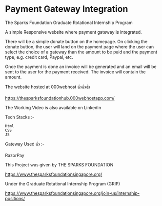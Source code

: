 # Payment Gateway Integration
The Sparks Foundation
Graduate Rotational Internship Program

A simple Responsive website where payment gateway is integrated.

There will be a simple donate button on the homepage. On clicking the donate button, the user will land on the payment page where the user can select the choice of a gateway than the amount to be paid and the payment type, e.g. credit card, Paypal, etc.

Once the payment is done an invoice will be generated and an email will be sent to the user for the payment received. The invoice will contain the amount.

The website hosted at 000webhost 👍👍👍

https://thesparksfoundationhub.000webhostapp.com/

The Working Video is also available on LinkedIn 



Tech Stacks :-

    Html
    CSS
    JS
Gateway Used 👍 :-

RazorPay

This Project was given by THE SPARKS FOUNDATION

https://www.thesparksfoundationsingapore.org/

Under the Graduate Rotational Internship Program (GRIP)

https://www.thesparksfoundationsingapore.org/join-us/internship-positions/
